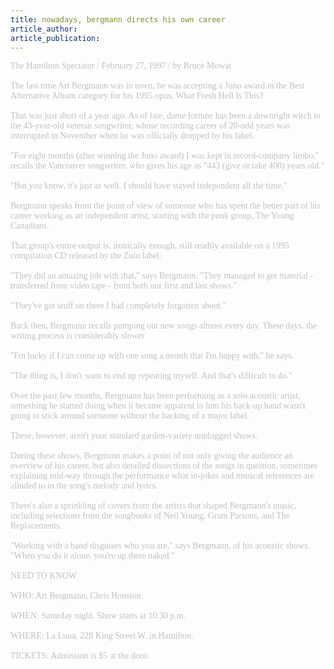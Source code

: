 ```yaml
---
title: nowadays, bergmann directs his own career
article_author: 
article_publication: 
---
```

<span style="color: #c0c0c0"><span style="font-family: 'book antiqua', palatino">The Hamilton Spectator / February 27, 1997 / by Bruce Mowat<br /><br />The last time Art Bergmann was in town, he was accepting a Juno award in the Best Alternative Album category for his 1995 opus, What Fresh Hell Is This?<br /><br />That was just short of a year ago. As of late, dame fortune has been a downright witch to the 43-year-old veteran songwriter, whose recording career of 20-odd years was interrupted in November when he was officially dropped by his label.<br /><br />&quot;For eight months (after winning the Juno award) I was kept in record-company limbo,&quot; recalls the Vancouver songwriter, who gives his age as &quot;443 (give or take 400) years old.&quot;<br /><br />&quot;But you know, it's just as well. I should have stayed independent all the time.&quot;<br /><br />Bergmann speaks from the point of view of someone who has spent the better part of his career working as an independent artist, starting with the punk group, The Young Canadians.<br /><br />That group's entire output is, ironically enough, still readily available on a 1995 compilation CD released by the Zulu label.<br /><br />&quot;They did an amazing job with that,&quot; says Bergmann. &quot;They managed to get material - transferred from video tape - from both our first and last shows.&quot;<br /><br />&quot;They've got stuff on there I had completely forgotten about.&quot;<br /><br />Back then, Bergmann recalls pumping out new songs almost every day. These days, the writing process is considerably slower<br /><br />&quot;I'm lucky if I can come up with one song a month that I'm happy with,&quot; he says.<br /><br />&quot;The thing is, I don't want to end up repeating myself. And that's difficult to do.&quot;<br /><br />Over the past few months, Bergmann has been performing as a solo acoustic artist, something he started doing when it became apparent to him his back-up band wasn't going to stick around someone without the backing of a major label.<br /><br />These, however, aren't your standard garden-variety unplugged shows.<br /><br />During these shows, Bergmann makes a point of not only giving the audience an overview of his career, but also detailed dissections of the songs in question, sometimes explaining mid-way through the performance what in-jokes and musical references are alluded to in the song's melody and lyrics.<br /><br />There's also a sprinkling of covers from the artists that shaped Bergmann's music, including selections from the songbooks of Neil Young, Gram Parsons, and The Replacements.<br /><br />&quot;Working with a band disguises who you are,&quot; says Bergmann, of his acoustic shows. &quot;When you do it alone, you're up there naked.&quot;<br /><br />NEED TO KNOW<br /><br />WHO: Art Bergmann, Chris Houston<br /><br />WHEN: Saturday night. Show starts at 10.30 p.m.<br /><br />WHERE: La Luna, 228 King Street W. in Hamilton.<br /><br />TICKETS: Admission is $5 at the door.<br /></span></span>
